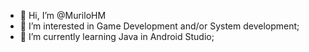 - 👋 Hi, I’m @MuriloHM
- 👀 I’m interested in Game Development and/or System development;
- 🌱 I’m currently learning Java in Android Studio;

<!---
MuriloHM/MuriloHM is a ✨ special ✨ repository because its `README.md` (this file) appears on your GitHub profile.
You can click the Preview link to take a look at your changes.
--->
